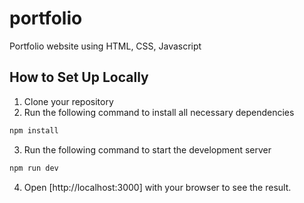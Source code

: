 # portfolio

Portfolio website using HTML, CSS, Javascript
  
## How to Set Up Locally

1. Clone your repository
2. Run the following command to install all necessary dependencies
```bash
npm install
```
3. Run the following command to start the development server
```bash
npm run dev
```
4. Open [http://localhost:3000] with your browser to see the result.
